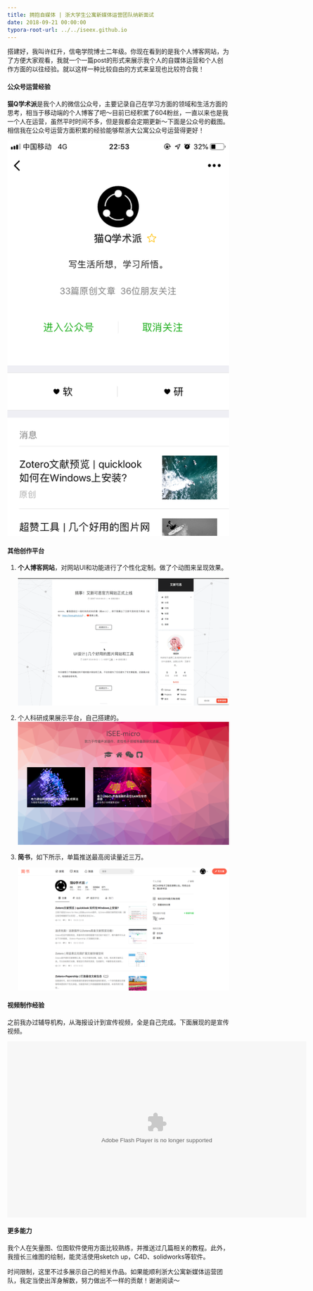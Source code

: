```yaml
---
title: 拥抱自媒体 | 浙大学生公寓新媒体运营团队纳新面试
date: 2018-09-21 00:00:00
typora-root-url: ../../iseex.github.io
---
```


搭建好，我叫许红升，信电学院博士二年级。你现在看到的是我个人博客网站，为了方便大家观看，我就一个一篇post的形式来展示我个人的自媒体运营和个人创作方面的以往经验。就以这样一种比较自由的方式来呈现也比较符合我！

#### 公众号运营经验

**猫Q学术派**是我个人的微信公众号，主要记录自己在学习方面的领域和生活方面的思考，相当于移动端的个人博客了吧～目前已经积累了604粉丝，一直以来也是我一个人在运营，虽然平时时间不多，但是我都会定期更新～下面是公众号的截图。相信我在公众号运营方面积累的经验能够帮浙大公寓公众号运营得更好！

![](/assets/images/posts/interview/catq.jpg)

#### 其他创作平台

1. **个人博客网站**，对网站UI和功能进行了个性化定制。做了个动图来呈现效果。

   ![](/assets/images/posts/interview/ISEEX-gif.gif)

2. 个人科研成果展示平台，自己搭建的。
   ![](/assets/images/posts/interview/research.png)

3. **简书**，如下所示，单篇推送最高阅读量近三万。

   ![](/assets/images/posts/interview/jianshu.png)

#### 视频制作经验

之前我办过辅导机构，从海报设计到宣传视频，全是自己完成。下面展现的是宣传视频。

<embed src="https://imgcache.qq.com/tencentvideo_v1/playerv3/TPout.swf?max_age=86400&v=20161117&vid=c0502jruy2d&auto=0" allowFullScreen="true" quality="high" width="680" height="400" align="middle" allowScriptAccess="always" type="application/x-shockwave-flash">

#### 更多能力

我个人在矢量图、位图软件使用方面比较熟练，并推送过几篇相关的教程。此外，我擅长三维图的绘制，能灵活使用sketch up，C4D、solidworks等软件。

时间限制，这里不过多展示自己的相关作品。如果能顺利浙大公寓新媒体运营团队，我定当使出浑身解数，努力做出不一样的贡献！谢谢阅读～